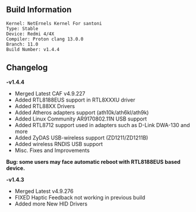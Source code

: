 ## Build Information
```
Kernel: NetErnels Kernel For santoni
Type: Stable
Device: Redmi 4/4X
Compiler: Proton clang 13.0.0
Branch: 11.0
Build Number: v1.4.4
```
## Changelog
**-v1.4.4**

* Merged Latest CAF v4.9.227
* Added RTL8188EUS support in RTL8XXXU driver
* Added RTL88XX Drivers
* Added Atheros adapters support (ath10k/ath6kl/ath9k)
* Added Linux Community AR9170802.11N USB support
* Added RTL8712 support used in adapters such as D-Link DWA-130 and more
* Added ZyDAS USB-wireless support (ZD1211/ZD1211B)
* Added wireless RNDIS USB support
* Misc. Fixes and Improvements

**Bug: some users may face automatic reboot with RTL8188EUS based device.**

**-v1.4.3**
* Merged Latest v4.9.276
* FIXED Haptic Feedback not working in previous build
* Added more New HID Drivers

